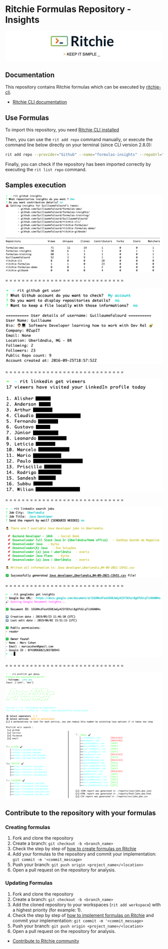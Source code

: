# Ritchie Formulas Repository - Insights

![Rit banner](/docs/img/ritchie-banner.png)

## Documentation

This repository contains Ritchie formulas which can be executed by [ritchie-cli](https://github.com/ZupIT/ritchie-cli).

- [Ritchie CLI documentation](https://docs.ritchiecli.io)

## Use Formulas

To import this repository, you need [Ritchie CLI installed](https://docs.ritchiecli.io/getting-started/installation)

Then, you can use the `rit add repo` command manually, or execute the command line below directly on your terminal (since CLI version 2.8.0):

```bash
rit add repo --provider="Github" --name="formulas-insights" --repoUrl="https://github.com/GuillaumeFalourd/formulas-insights" --priority=1
```

Finally, you can check if the repository has been imported correctly by executing the `rit list repo` command.

## Samples execution

![Demo Github](/docs/img/rit-github-insights.png)

= = = = = = = = = = = = = = = = = = = = = = = = = = = = =

![Demo Github](/docs/img/rit-github-get-user.png)

= = = = = = = = = = = = = = = = = = = = = = = = = = = = =

![Demo LinkedIn Viewers](/docs/img/rit-linkedin-get-viewers.png)

= = = = = = = = = = = = = = = = = = = = = = = = = = = = =

![Demo Linkedin Jobs](/docs/img/rit-linkedin-search-jobs.png)

= = = = = = = = = = = = = = = = = = = = = = = = = = = = =

![Demo Google Docs](/docs/img/rit-googledoc-get-insights.png)

= = = = = = = = = = = = = = = = = = = = = = = = = = = = =

![Demo Profil3r 1.3.3](/docs/img/rit-profil3r-get-datas.png)

## Contribute to the repository with your formulas

### Creating formulas

1. Fork and clone the repository
2. Create a branch: `git checkout -b <branch_name>`
3. Check the step by step of [how to create formulas on Ritchie](https://docs.ritchiecli.io/tutorials/formulas/how-to-create-formulas)
4. Add your formulas to the repository
and commit your implementation: `git commit -m '<commit_message>`
5. Push your branch: `git push origin <project_name>/<location>`
6. Open a pull request on the repository for analysis.

### Updating Formulas

1. Fork and clone the repository
2. Create a branch: `git checkout -b <branch_name>`
3. Add the cloned repository to your workspaces (`rit add workspace`) with a highest priority (for example: 1).
4. Check the step by step of [how to implement formulas on Ritchie](https://docs.ritchiecli.io/tutorials/formulas/how-to-implement-a-formula)
and commit your implementation: `git commit -m '<commit_message>`
5. Push your branch: `git push origin <project_name>/<location>`
6. Open a pull request on the repository for analysis.

- [Contribute to Ritchie community](https://github.com/ZupIT/ritchie-formulas/blob/master/CONTRIBUTING.md)
